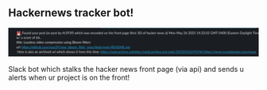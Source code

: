 ## Hackernews tracker bot!

![screenshot](./screenshot.png)

Slack bot which stalks the hacker news front page (via api) and sends u alerts when ur project is on the front!
